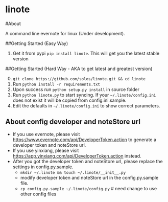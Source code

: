 # linote

#About

A command line evernote for linux (Under development).

##Getting Started (Easy Way)

1. Get it from pypi `pip install linote`. This will get you the latest stable version

##Getting Started (Hard Way - AKA to get latest and greatest version)

0. `git clone https://github.com/solos/linote.git && cd linote`
1. Run `python install -r requirements.txt`
2. Upon success run `python setup.py install` in source folder
3. Run `python linote.py` to start syncing. If your `~/.linote/config.ini` does not exist it will be copied from config.ini.sample.
4. Edit the defaults in `~/.linote/config.ini` to show correct parameters. 

## About config developer and noteStore url

  - If you use evernote, please visit https://www.evernote.com/api/DeveloperToken.action to generate a developer token and noteStore url.
  - If you use yinxiang, please visit https://app.yinxiang.com/api/DeveloperToken.action instead.
  - After you got the developer token and noteStore url, please replace the settings in config.py.sample.
    - `mkdir ~/.linote && touch ~/.linote/__init__.py`  
    - modify developer token and noteStore url in the config.py.sample file.
    - `cp config.py.sample ~/.linote/config.py`  # need change to use other config files
